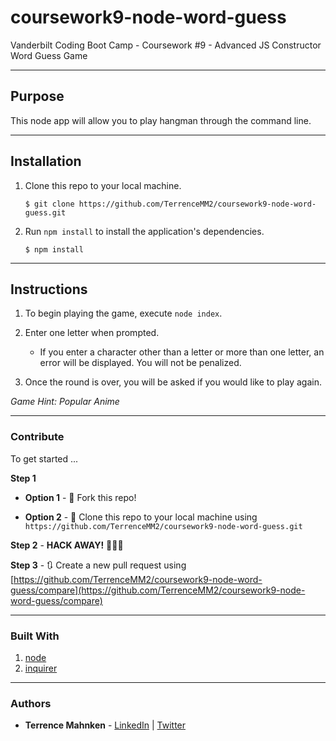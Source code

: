 # coursework9-node-word-guess
Vanderbilt Coding Boot Camp - Coursework #9 - Advanced JS Constructor Word Guess Game  

- - -

## Purpose  

This node app will allow you to play hangman through the command line.  

- - -

## Installation  

1. Clone this repo to your local machine.  

   ```$ git clone https://github.com/TerrenceMM2/coursework9-node-word-guess.git```  

2. Run `npm install` to install the application's dependencies.  

   ```$ npm install``` 

- - -

## Instructions  

1. To begin playing the game, execute `node index`.  

2. Enter one letter when prompted.
   * If you enter a character other than a letter or more than one letter, an error will be displayed. You will not be penalized.

3. Once the round is over, you will be asked if you would like to play again.

_Game Hint: Popular Anime_  

- - - 

### Contribute  

To get started ...

**Step 1**

- **Option 1** - 🍴 Fork this repo!

- **Option 2** - 👯 Clone this repo to your local machine using `https://github.com/TerrenceMM2/coursework9-node-word-guess.git`

**Step 2** - **HACK AWAY!** 🔨🔨🔨

**Step 3** - 🔃 Create a new pull request using [https://github.com/TerrenceMM2/coursework9-node-word-guess/compare](https://github.com/TerrenceMM2/coursework9-node-word-guess/compare)

- - -

### Built With
1. [node](https://nodejs.org/en/)
2. [inquirer](https://www.npmjs.com/package/inquirer)

- - -

### Authors
* **Terrence Mahnken** - [LinkedIn](https://www.linkedin.com/in/terrencemahnken/) | [Twitter](https://twitter.com/TerrenceMahnken)
